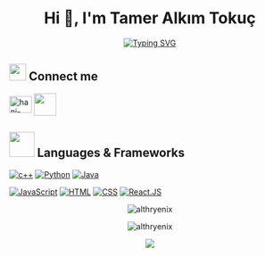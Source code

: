 <h1 align="center">Hi 👋, I'm Tamer Alkım Tokuç</h1>

<div align="center">
<a align="center" href="https://github.com/althryenix"><img  src="https://readme-typing-svg.herokuapp.com?font=Fira+Code&pause=1000&color=00F712&vCenter=true&random=false&width=435&lines=Software+Dev+%7C+Computer+Engineer" alt="Typing SVG" /></a>
</div>

## <img src="https://media.giphy.com/media/iY8CRBdQXODJSCERIr/giphy.gif" width="30px"> Connect me
<p align="left">
 <a href="https://www.linkedin.com/in/tmralkim/" target="blank"><img align="center" src="https://raw.githubusercontent.com/rahuldkjain/github-profile-readme-generator/master/src/images/icons/Social/linked-in-alt.svg" alt="hani-fares-072bb5a4/" height="30" width="40" /></a>
  <a href="mailto:tameralkim@gmail.com" target="blank"><img align="center" src="https://static.vecteezy.com/system/resources/previews/014/440/919/original/email-icon-design-in-blue-circle-png.png" height="40" width="40" /></a>
</p>


## <img src="https://media.giphy.com/media/HwBlFQZFcAoUcPHZdX/giphy.gif" width="45px"> Languages & Frameworks

<a href="https://www.cplusplus.com/"><img alt="c++" src="https://img.shields.io/badge/C/C++-14354C.svg?logo=c&logoColor=white&color=blue"></a>
<a href="https://www.python.org/"><img alt="Python" src="https://img.shields.io/badge/Python-14354C.svg?logo=python&logoColor=blue&color=yellow"></a>
<a href="https://www.java.com/en/"><img alt="Java" src="https://img.shields.io/static/v1?label=&message=Java&color=ec1826"></a>


<a href="https://developer.mozilla.org/en-US/docs/Web/JavaScript"><img alt="JavaScript" src="https://img.shields.io/badge/JavaScript-F7DF1E.svg?logo=javascript&logoColor=black"></a>
<a href="https://developer.mozilla.org/en-US/docs/Learn/Getting_started_with_the_web/HTML_basics"><img alt="HTML" src="https://img.shields.io/badge/HTML-14354C.svg?logo=html5&logoColor=black&color=orange"></a>
<a href="https://developer.mozilla.org/en-US/docs/Web/CSS"><img alt="CSS" src="https://img.shields.io/badge/CSS-14354C.svg?logo=css3&logoColor=white&color=blue"></a>
<a href="https://react.dev/"><img alt="React.JS" src="https://img.shields.io/badge/React.JS-149dca?logo=react&logoColor=000000"></a>


<p align="center" ><img src="https://github-readme-stats.vercel.app/api/top-langs?username=althryenix&show_icons=true&theme=dark&locale=en&layout=compact" alt="althryenix" align=center/></p>


<p align="center"><img src="https://github-readme-stats.vercel.app/api?username=althryenix&show_icons=true&theme=dark&locale=en" alt="althryenix" align=center/></p>


<div align="center">
<img src="https://visitor-badge.laobi.icu/badge?page_id=althrenix.althryenix">
</div>
